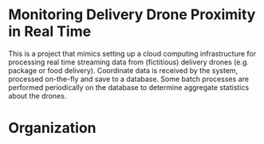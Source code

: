 # Monitoring Delivery Drone Proximity in Real Time
This is a project that mimics setting up a cloud computing
infrastructure for processing real time streaming data from
(fictitious) delivery drones (e.g. package or food delivery).
Coordinate data is received by the system, processed on-the-fly
and save to a database. Some batch processes are performed
periodically on the database to determine aggregate statistics
about the drones.

# Organization
